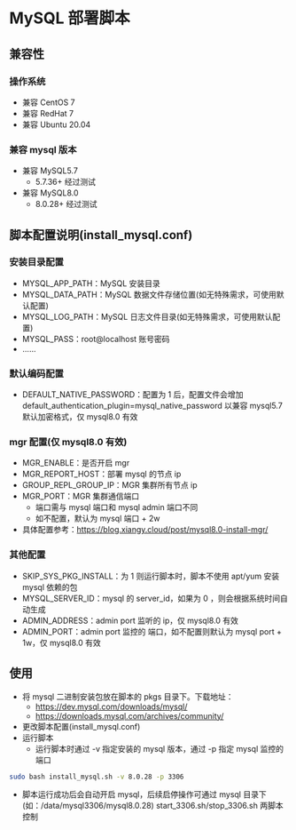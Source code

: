 # MySQL 部署脚本

## 兼容性
### 操作系统
+ 兼容 CentOS 7
+ 兼容 RedHat 7
+ 兼容 Ubuntu 20.04

### 兼容 mysql 版本
+ 兼容 MySQL5.7
  + 5.7.36+ 经过测试
+ 兼容 MySQL8.0
  + 8.0.28+ 经过测试

## 脚本配置说明(install_mysql.conf)
### 安装目录配置
+ MYSQL_APP_PATH：MySQL 安装目录
+ MYSQL_DATA_PATH：MySQL 数据文件存储位置(如无特殊需求，可使用默认配置)
+ MYSQL_LOG_PATH：MySQL 日志文件目录(如无特殊需求，可使用默认配置)
+ MYSQL_PASS：root@localhost 账号密码
+ ......

### 默认编码配置
+ DEFAULT_NATIVE_PASSWORD：配置为 1 后，配置文件会增加 default_authentication_plugin=mysql_native_password 以兼容 mysql5.7 默认加密格式，仅 mysql8.0 有效

### mgr 配置(仅 mysql8.0 有效)
+ MGR_ENABLE：是否开启 mgr
+ MGR_REPORT_HOST：部署 mysql 的节点 ip
+ GROUP_REPL_GROUP_IP：MGR 集群所有节点 ip
+ MGR_PORT：MGR 集群通信端口
  + 端口需与 mysql 端口和 mysql admin 端口不同
  + 如不配置，默认为 mysql 端口 + 2w
+ 具体配置参考：https://blog.xiangy.cloud/post/mysql8.0-install-mgr/


### 其他配置
+ SKIP_SYS_PKG_INSTALL：为 1 则运行脚本时，脚本不使用 apt/yum 安装 mysql 依赖的包
+ MYSQL_SERVER_ID：mysql 的 server_id，如果为 0 ，则会根据系统时间自动生成
+ ADMIN_ADDRESS：admin port 监听的 ip，仅 mysql8.0 有效
+ ADMIN_PORT：admin port 监控的 端口，如不配置则默认为 mysql port + 1w，仅 mysql8.0 有效


## 使用
+ 将 mysql 二进制安装包放在脚本的 pkgs 目录下。下载地址：
  + https://dev.mysql.com/downloads/mysql/
  + https://downloads.mysql.com/archives/community/
+ 更改脚本配置(install_mysql.conf)
+ 运行脚本
  + 运行脚本时通过 -v 指定安装的 mysql 版本，通过 -p 指定 mysql 监控的端口

```bash
sudo bash install_mysql.sh -v 8.0.28 -p 3306
```
+ 脚本运行成功后会自动开启 mysql，后续启停操作可通过 mysql 目录下(如：/data/mysql3306/mysql8.0.28) start_3306.sh/stop_3306.sh 两脚本控制